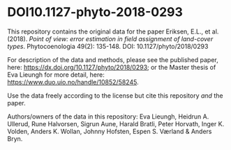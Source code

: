 # DOI10.1127-phyto-2018-0293

This repository contains the original data for the paper Eriksen, E.L., et al. (2018). *Point of view: error estimation in field assignment of land-cover types*. Phytocoenologia 49(2): 135-148. DOI: 10.1127/phyto/2018/0293

For description of the data and methods, please see the published paper, here: https://dx.doi.org/10.1127/phyto/2018/0293; or the Master thesis of Eva Lieungh for more detail, here: https://www.duo.uio.no/handle/10852/58245. 

Use the data freely according to the license but cite this repository *and* the paper. 

Authors/owners of the data in this repository: 
Eva Lieungh, Heidrun A. Ullerud, Rune Halvorsen, Sigrun Aune, Harald Bratli, Peter Horvath, Inger K. Volden,
Anders K. Wollan, Johnny Hofsten, Espen S. Værland & Anders Bryn.

